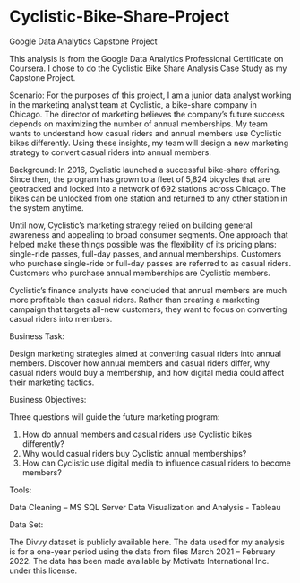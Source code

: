 # Cyclistic-Bike-Share-Project
Google Data Analytics Capstone Project

 
This analysis is from the Google Data Analytics Professional Certificate on Coursera. I chose to do the Cyclistic Bike Share Analysis Case Study as my Capstone Project.

Scenario:
For the purposes of this project, I am a junior data analyst working in the marketing analyst team at Cyclistic, a bike-share company in Chicago. The director of marketing believes the company’s future success depends on maximizing the number of annual memberships. My team wants to understand how casual riders and annual members use Cyclistic bikes differently. Using these insights, my team will design a new marketing strategy to convert casual riders into annual members. 

Background:
In 2016, Cyclistic launched a successful bike-share offering. Since then, the program has grown to a fleet of 5,824 bicycles that are geotracked and locked into a network of 692 stations across Chicago. The bikes can be unlocked from one station and returned to any other station in the system anytime.

Until now, Cyclistic’s marketing strategy relied on building general awareness and appealing to broad consumer segments. One approach that helped make these things possible was the flexibility of its pricing plans: single-ride passes, full-day passes, and annual memberships. Customers who purchase single-ride or full-day passes are referred to as casual riders. Customers who purchase annual memberships are Cyclistic members.

Cyclistic’s finance analysts have concluded that annual members are much more profitable than casual riders. Rather than creating a marketing campaign that targets all-new customers, they want to focus on  converting casual riders into members. 

Business Task:

Design marketing strategies aimed at converting casual riders into annual members. Discover how annual members and casual riders differ, why casual riders would buy a membership, and how digital media could affect their marketing tactics. 

Business Objectives:

Three questions will guide the future marketing program: 

1.	How do annual members and casual riders use Cyclistic bikes differently? 
2.	Why would casual riders buy Cyclistic annual memberships? 
3.	How can Cyclistic use digital media to influence casual riders to become members?

Tools:

Data Cleaning – MS SQL Server
Data Visualization and Analysis - Tableau

Data Set:

The Divvy dataset is publicly available here. The data used for my analysis is for a one-year period using the data from files March 2021 – February 2022.
The data has been made available by Motivate International Inc. under this license.

